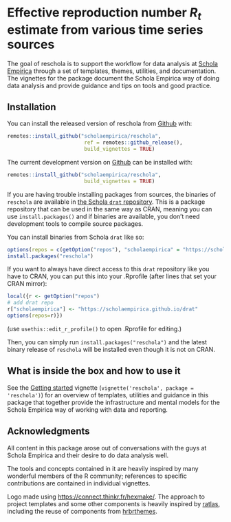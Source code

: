 
<!-- README.md is generated from README.Rmd. Please edit that file -->

<script type="text/javascript" src="http://cdn.mathjax.org/mathjax/latest/MathJax.js?config=default"></script>

# Effective reproduction number $R_t$ estimate from various time series sources

The goal of reschola is to support the workflow for data analysis at
[Schola Empirica](http://scholaempirica.org) through a set of templates,
themes, utilities, and documentation. The vignettes for the package
document the Schola Empirica way of doing data analysis and provide
guidance and tips on tools and good practice.

## Installation

You can install the released version of reschola from
[Github](https://github.com) with:

``` r
remotes::install_github("scholaempirica/reschola", 
                         ref = remotes::github_release(),
                         build_vignettes = TRUE)
```

The current development version on [Github](https://github.com) can be
installed with:

``` r
remotes::install_github("scholaempirica/reschola",
                         build_vignettes = TRUE)
```

If you are having trouble installing packages from sources, the binaries
of `reschola` are available in [the Schola `drat`
repository](https://scholaempirica.github.io/drat). This is a package
repository that can be used in the same way as CRAN, meaning you can use
`install.packages()` and if binaries are available, you don’t need
development tools to compile source packages.

You can install binaries from Schola `drat` like so:

``` r
options(repos = c(getOption("repos"), "scholaempirica" = "https://scholaempirica.github.io/drat"))
install.packages("reschola")
```

If you want to always have direct access to this `drat` repository like
you have to CRAN, you can put this into your .Rprofile (after lines that
set your CRAN mirror):

``` r
local({r <- getOption("repos")
# add drat repo
r["scholaempirica"] <- "https://scholaempirica.github.io/drat"
options(repos=r)})
```

(use `usethis::edit_r_profile()` to open .Rprofile for editing.)

Then, you can simply run `install.packages("reschola")` and the latest
binary release of `reschola` will be installed even though it is not on
CRAN.

## What is inside the box and how to use it

See the [Getting started](articles/reschola.html) vignette
(`vignette('reschola', package = 'reschola')`) for an overview of
templates, utilities and guidance in this package that together provide
the infrastructure and mental models for the Schola Empirica way of
working with data and reporting.

## Acknowledgments

All content in this package arose out of conversations with the guys at
Schola Empirica and their desire to do data analysis well.

The tools and concepts contained in it are heavily inspired by many
wonderful members of the R community; references to specific
contributions are contained in individual vignettes.

Logo made using <https://connect.thinkr.fr/hexmake/>. The approach to
project templates and some other components is heavily inspired by
[ratlas](https://github.com/atlas-aai/ratlas/), including the reuse of
components from [hrbrthemes](https://hrbrmstr.github.io/hrbrthemes/).
